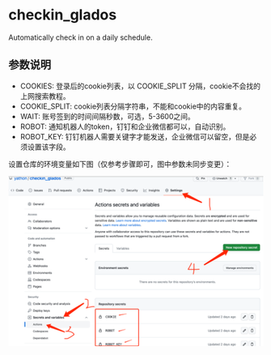 # checkin_glados

Automatically check in on a daily schedule.

## 参数说明

- COOKIES: 登录后的cookie列表，以 COOKIE_SPLIT 分隔，cookie不会找的上网搜索教程。
- COOKIE_SPLIT: cookie列表分隔字符串，不能和cookie中的内容重复。
- WAIT: 账号签到的时间间隔秒数，可选，5-3600之间。
- ROBOT: 通知机器人的token，钉钉和企业微信都可以，自动识别。
- ROBOT_KEY: 钉钉机器人需要关键字才能发送，企业微信可以留空，但是必须设置该字段。

设置仓库的环境变量如下图（仅参考步骤即可，图中参数未同步变更）：

![img.png](img.png)
